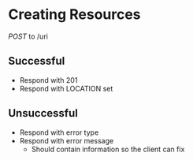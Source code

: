 # Creating Resources

*POST* to /uri

## Successful

* Respond with 201
* Respond with LOCATION set

## Unsuccessful

* Respond with error type
* Respond with error message
    * Should contain information so the client can fix